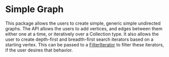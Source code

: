 # Simple Graph

This package allows the users to create simple, generic simple undirected graphs. The API allows the users to add vertices, and edges
between them either one at a time, or iteratively over a Collection type. It also allows the user to create depth-first and
breadth-first search iterators based on a starting vertex. This can be passed to a [FilterIterator](https://github.com/webrantley/Filter-Iterator)
to filter these iterators, if the user desires that behavior.
